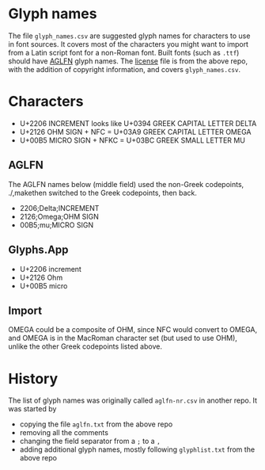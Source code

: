 # Glyph names

The file `glyph_names.csv` are suggested glyph names for characters to use in font sources.
It covers most of the characters you might want to import from a Latin script font for a non-Roman font.
Built fonts (such as `.ttf`) should have [AGLFN](https://github.com/adobe-type-tools/agl-aglfn) glyph names.
The [license](LICENSE.md) file is from the above repo, with the addition of copyright information,
and covers `glyph_names.csv`.

# Characters

- U+2206 INCREMENT looks like U+0394 GREEK CAPITAL LETTER 
DELTA
- U+2126 OHM SIGN + NFC = U+03A9 GREEK CAPITAL LETTER OMEGA
- U+00B5 MICRO SIGN + NFKC = U+03BC GREEK SMALL LETTER MU

## AGLFN

The AGLFN names below (middle field) used the non-Greek codepoints, ./,makethen switched to the Greek codepoints, then back.

- 2206;Delta;INCREMENT
- 2126;Omega;OHM SIGN
- 00B5;mu;MICRO SIGN

## Glyphs.App

- U+2206 increment
- U+2126 Ohm
- U+00B5 micro

## Import

OMEGA could be a composite of OHM,
since NFC would convert to OMEGA,
and OMEGA is in the MacRoman character set
(but used to use OHM),
unlike the other Greek codepoints listed above.

# History

The list of glyph names was originally called `aglfn-nr.csv` in another repo.
It was started by
- copying the file `aglfn.txt` from the above repo
- removing all the comments
- changing the field separator from a `;` to a `,`
- adding additional glyph names, mostly following `glyphlist.txt` from the above repo
